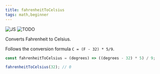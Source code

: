 ```yaml
---
title: fahrenheitToCelsius
tags: math,beginner
---
```


![JS](https://img.shields.io/badge/supports-javascript-yellow.svg?style=flat-square)
![TODO](https://img.shields.io/badge///TODO-blue.svg?style=flat-square)

Converts Fahrenheit to Celsius.

Follows the conversion formula `C = (F - 32) * 5/9`.

```js
const fahrenheitToCelsius = (degrees) => ((degrees - 32) * 5) / 9;
```

```js
fahrenheitToCelsius(32); // 0
```
